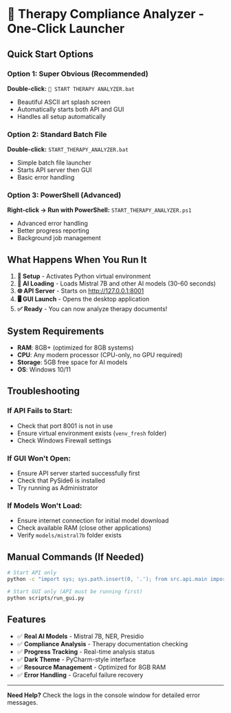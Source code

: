 # 🚀 Therapy Compliance Analyzer - One-Click Launcher

## Quick Start Options

### Option 1: Super Obvious (Recommended)
**Double-click:** `🚀 START THERAPY ANALYZER.bat`
- Beautiful ASCII art splash screen
- Automatically starts both API and GUI
- Handles all setup automatically

### Option 2: Standard Batch File
**Double-click:** `START_THERAPY_ANALYZER.bat`
- Simple batch file launcher
- Starts API server then GUI
- Basic error handling

### Option 3: PowerShell (Advanced)
**Right-click → Run with PowerShell:** `START_THERAPY_ANALYZER.ps1`
- Advanced error handling
- Better progress reporting
- Background job management

## What Happens When You Run It

1. **🔧 Setup** - Activates Python virtual environment
2. **🤖 AI Loading** - Loads Mistral 7B and other AI models (30-60 seconds)
3. **🌐 API Server** - Starts on http://127.0.0.1:8001
4. **🖥️ GUI Launch** - Opens the desktop application
5. **✅ Ready** - You can now analyze therapy documents!

## System Requirements

- **RAM**: 8GB+ (optimized for 8GB systems)
- **CPU**: Any modern processor (CPU-only, no GPU required)
- **Storage**: 5GB free space for AI models
- **OS**: Windows 10/11

## Troubleshooting

### If API Fails to Start:
- Check that port 8001 is not in use
- Ensure virtual environment exists (`venv_fresh` folder)
- Check Windows Firewall settings

### If GUI Won't Open:
- Ensure API server started successfully first
- Check that PySide6 is installed
- Try running as Administrator

### If Models Won't Load:
- Ensure internet connection for initial model download
- Check available RAM (close other applications)
- Verify `models/mistral7b` folder exists

## Manual Commands (If Needed)

```bash
# Start API only
python -c "import sys; sys.path.insert(0, '.'); from src.api.main import app; import uvicorn; uvicorn.run(app, host='127.0.0.1', port=8001)"

# Start GUI only (API must be running first)
python scripts/run_gui.py
```

## Features

- ✅ **Real AI Models** - Mistral 7B, NER, Presidio
- ✅ **Compliance Analysis** - Therapy documentation checking
- ✅ **Progress Tracking** - Real-time analysis status
- ✅ **Dark Theme** - PyCharm-style interface
- ✅ **Resource Management** - Optimized for 8GB RAM
- ✅ **Error Handling** - Graceful failure recovery

---

**Need Help?** Check the logs in the console window for detailed error messages.
